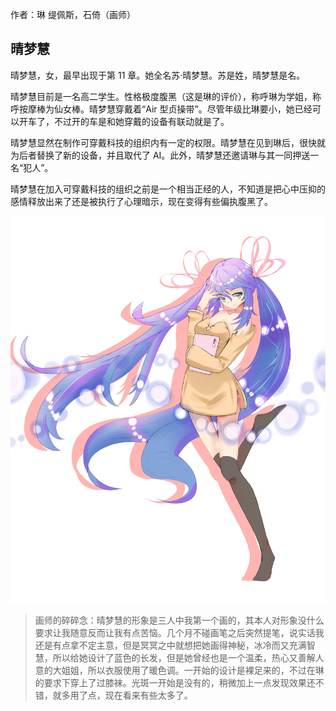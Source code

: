 作者：琳 缇佩斯，石倚（画师）

## 晴梦慧
晴梦慧，女，最早出现于第 11 章。她全名苏·晴梦慧。苏是姓，晴梦慧是名。

晴梦慧目前是一名高二学生。性格极度腹黑（这是琳的评价），称呼琳为学姐，称呼按摩棒为仙女棒。晴梦慧穿戴着“Air 型贞操带”。尽管年级比琳要小，她已经可以开车了，不过开的车是和她穿戴的设备有联动就是了。

晴梦慧显然在制作可穿戴科技的组织内有一定的权限。晴梦慧在见到琳后，很快就为后者替换了新的设备，并且取代了 AI。此外，晴梦慧还邀请琳与其一同押送一名“犯人”。

晴梦慧在加入可穿戴科技的组织之前是一个相当正经的人，不知道是把心中压抑的感情释放出来了还是被执行了心理暗示，现在变得有些偏执腹黑了。

![](./晴梦慧_low.jpg)

> 画师的碎碎念：晴梦慧的形象是三人中我第一个画的，其本人对形象没什么要求让我随意反而让我有点苦恼。几个月不碰画笔之后突然提笔，说实话我还是有点拿不定主意，但是冥冥之中就想把她画得神秘，冰冷而又充满智慧，所以给她设计了蓝色的长发，但是她曾经也是一个温柔，热心又善解人意的大姐姐，所以衣服使用了暖色调。一开始的设计是裸足来的，不过在琳的要求下穿上了过膝袜。光斑一开始是没有的，稍微加上一点发现效果还不错，就多用了点，现在看来有些太多了。

